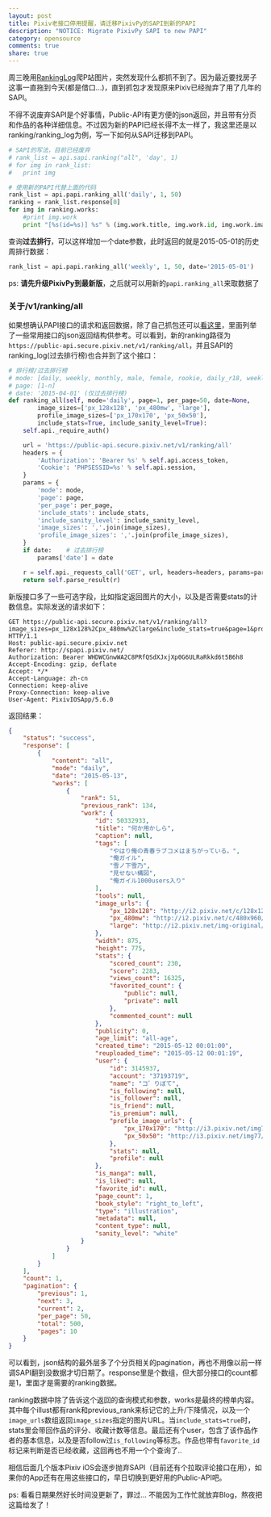 ```yaml
---
layout: post
title: Pixiv老接口停用提醒，请迁移PixivPy的SAPI到新的PAPI
description: "NOTICE: Migrate PixivPy SAPI to new PAPI"
category: opensource
comments: true
share: true
---
```


周三晚用[RankingLog](https://github.com/upbit/Pixiv-RankingLog)爬P站图片，突然发现什么都抓不到了。因为最近要找房子这事一直拖到今天(都是借口...)，直到抓包才发现原来Pixiv已经抛弃了用了几年的SAPI。

不得不说废弃SAPI是个好事情，Public-API有更方便的json返回，并且带有分页和作品的各种详细信息。不过因为新的PAPI已经长得不太一样了，我这里还是以ranking/ranking_log为例，写一下如何从SAPI迁移到PAPI。

~~~python
# SAPI的写法，目前已经废弃
# rank_list = api.sapi.ranking("all", 'day', 1)
# for img in rank_list:
#   print img

# 使用新的PAPI代替上面的代码
rank_list = api.papi.ranking_all('daily', 1, 50)
ranking = rank_list.response[0]
for img in ranking.works:
	#print img.work
	print "[%s(id=%s)] %s" % (img.work.title, img.work.id, img.work.image_urls.px_480mw)
~~~

查询**过去排行**，可以这样增加一个date参数，此时返回的就是2015-05-01的历史周排行数据：
~~~python
rank_list = api.papi.ranking_all('weekly', 1, 50, date='2015-05-01')
~~~

ps: **请先升级PixivPy到最新版**，之后就可以用新的`papi.ranking_all`来取数据了

### 关于/v1/ranking/all

如果想确认PAPI接口的请求和返回数据，除了自己抓包还可以[看这里](https://github.com/upbit/pixivpy/wiki/sniffer)，里面列举了一些常用接口的json返回结构供参考。可以看到，新的ranking路径为`https://public-api.secure.pixiv.net/v1/ranking/all`，并且SAPI的ranking_log(过去排行榜)也合并到了这个接口：

~~~python
# 排行榜/过去排行榜
# mode: [daily, weekly, monthly, male, female, rookie, daily_r18, weekly_r18, ...]
# page: [1-n]
# date: '2015-04-01' (仅过去排行榜)
def ranking_all(self, mode='daily', page=1, per_page=50, date=None,
		image_sizes=['px_128x128', 'px_480mw', 'large'],
		profile_image_sizes=['px_170x170', 'px_50x50'],
		include_stats=True, include_sanity_level=True):
	self.api._require_auth()

	url = 'https://public-api.secure.pixiv.net/v1/ranking/all'
	headers = {
		'Authorization': 'Bearer %s' % self.api.access_token,
		'Cookie': 'PHPSESSID=%s' % self.api.session,
	}
	params = {
		'mode': mode,
		'page': page,
		'per_page': per_page,
		'include_stats': include_stats,
		'include_sanity_level': include_sanity_level,
		'image_sizes': ','.join(image_sizes),
		'profile_image_sizes': ','.join(profile_image_sizes),
	}
	if date:	# 过去排行榜
		params['date'] = date

	r = self.api._requests_call('GET', url, headers=headers, params=params)
	return self.parse_result(r)
~~~

新版接口多了一些可选字段，比如指定返回图片的大小，以及是否需要stats的计数信息。实际发送的请求如下：

~~~
GET https://public-api.secure.pixiv.net/v1/ranking/all?image_sizes=px_128x128%2Cpx_480mw%2Clarge&include_stats=true&page=1&profile_image_sizes=px_170x170%2Cpx_50x50&mode=daily&include_sanity_level=true&per_page=50 HTTP/1.1
Host: public-api.secure.pixiv.net
Referer: http://spapi.pixiv.net/
Authorization: Bearer WHDWCGnwWA2C8PRfQSdXJxjXp0G6ULRaRkkd6t5B6h8
Accept-Encoding: gzip, deflate
Accept: */*
Accept-Language: zh-cn
Connection: keep-alive
Proxy-Connection: keep-alive
User-Agent: PixivIOSApp/5.6.0
~~~

返回结果：

~~~json
{
    "status": "success",
    "response": [
        {
            "content": "all",
            "mode": "daily",
            "date": "2015-05-13",
            "works": [
                {
                    "rank": 51,
                    "previous_rank": 134,
                    "work": {
                        "id": 50332933,
                        "title": "何か用かしら",
                        "caption": null,
                        "tags": [
                            "やはり俺の青春ラブコメはまちがっている。",
                            "俺ガイル",
                            "雪ノ下雪乃",
                            "見せない構図",
                            "俺ガイル1000users入り"
                        ],
                        "tools": null,
                        "image_urls": {
                            "px_128x128": "http://i2.pixiv.net/c/128x128/img-master/img/2015/05/12/00/01/19/50332933_p0_square1200.jpg",
                            "px_480mw": "http://i2.pixiv.net/c/480x960/img-master/img/2015/05/12/00/01/19/50332933_p0_master1200.jpg",
                            "large": "http://i2.pixiv.net/img-original/img/2015/05/12/00/01/19/50332933_p0.png"
                        },
                        "width": 875,
                        "height": 775,
                        "stats": {
                            "scored_count": 230,
                            "score": 2283,
                            "views_count": 16325,
                            "favorited_count": {
                                "public": null,
                                "private": null
                            },
                            "commented_count": null
                        },
                        "publicity": 0,
                        "age_limit": "all-age",
                        "created_time": "2015-05-12 00:01:00",
                        "reuploaded_time": "2015-05-12 00:01:19",
                        "user": {
                            "id": 3145937,
                            "account": "37193719",
                            "name": "コ゛りぼて",
                            "is_following": null,
                            "is_follower": null,
                            "is_friend": null,
                            "is_premium": null,
                            "profile_image_urls": {
                                "px_170x170": "http://i3.pixiv.net/img77/profile/37193719/8134423.jpg",
                                "px_50x50": "http://i3.pixiv.net/img77/profile/37193719/8134423_s.jpg"
                            },
                            "stats": null,
                            "profile": null
                        },
                        "is_manga": null,
                        "is_liked": null,
                        "favorite_id": null,
                        "page_count": 1,
                        "book_style": "right_to_left",
                        "type": "illustration",
                        "metadata": null,
                        "content_type": null,
                        "sanity_level": "white"
                    }
                }
            ]
        }
    ],
    "count": 1,
    "pagination": {
        "previous": 1,
        "next": 3,
        "current": 2,
        "per_page": 50,
        "total": 500,
        "pages": 10
    }
}
~~~

可以看到，json结构的最外层多了个分页相关的pagination，再也不用像以前一样调SAPI翻到没数据才切日期了。response里是个数组，但大部分接口的count都是1，里面才是需要的ranking数据。

ranking数据中除了告诉这个返回的查询模式和参数，works是最终的榜单内容。其中每个illust都有rank和previous_rank来标记它的上升/下降情况，以及一个`image_urls`数组返回`image_sizes`指定的图片URL。当`include_stats=true`时，stats里会带回作品的评分、收藏计数等信息。最后还有个user，包含了该作品作者的基本信息，以及是否follow过`is_following`等标志。作品也带有`favorite_id`标记来判断是否已经收藏，这回再也不用一个个查询了..

相信后面几个版本Pixiv iOS会逐步抛弃SAPI（目前还有个拉取评论接口在用），如果你的App还有在用这些接口的，早日切换到更好用的Public-API吧。

ps: 看看日期果然好长时间没更新了，罪过... 不能因为工作忙就放弃Blog，熬夜把这篇给发了！

